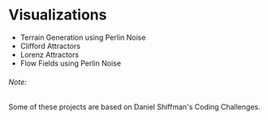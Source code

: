 # Visualizations

* Terrain Generation using Perlin Noise
* Clifford Attractors
* Lorenz Attractors
* Flow Fields using Perlin Noise

###### Note:
Some of these projects are based on Daniel Shiffman's Coding Challenges.